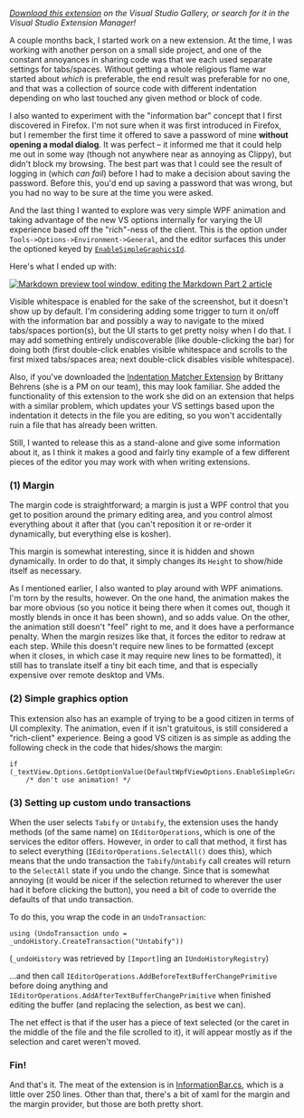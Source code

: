 <!-- Extension: Fix Mixed Tabs -->

*[Download this extension][vsgallery] on the Visual Studio Gallery, or search for it in the Visual Studio Extension Manager!*

A couple months back, I started work on a new extension.  At the time, I was working with another person on a small side project, and one of the constant annoyances in sharing code was that we each used separate settings for tabs/spaces.  Without getting a whole religious flame war started about *which* is preferable, the end result was preferable for no one, and that was a collection of source code with different indentation depending on who last touched any given method or block of code.

I also wanted to experiment with the "information bar" concept that I first discovered in Firefox.  I'm not sure when it was first introduced in Firefox, but I remember the first time it offered to save a password of mine **without opening a modal dialog**.  It was perfect &ndash; it informed me that it could help me out in some way (though not anywhere near as annoying as Clippy), but didn't block my browsing.  The best part was that I could see the result of logging in (which *can fail*) before I had to make a decision about saving the password.  Before this, you'd end up saving a password that was wrong, but you had no way to be sure at the time you were asked.

And the last thing I wanted to explore was very simple WPF animation and taking advantage of the new VS options internally for varying the UI experience based off the "rich"-ness of the client.  This is the option under `Tools->Options->Environment->General`, and the editor surfaces this under the optioned keyed by [`EnableSimpleGraphicsId`][EnableSimpleGraphicsId].

Here's what I ended up with:

<a href="http://blogs.msdn.com/photos/noahric/images/9948044/original.aspx">
  <img src="http://blogs.msdn.com/photos/noahric/images/9948044/425x286.aspx" alt="Markdown preview tool window, editing the Markdown Part 2 article" />
</a>

Visible whitespace is enabled for the sake of the screenshot, but it doesn't show up by default.  I'm considering adding some trigger to turn it on/off with the information bar and possibly a way to navigate to the mixed tabs/spaces portion(s), but the UI starts to get pretty noisy when I do that.  I may add something entirely undiscoverable (like double-clicking the bar) for doing both (first double-click enables visible whitespace and scrolls to the first mixed tabs/spaces area; next double-click disables visible whitespace).

Also, if you've downloaded the [Indentation Matcher Extension][bbehrens] by Brittany Behrens (she is a PM on our team), this may look familiar.  She added the functionality of this extension to the work she did on an extension that helps with a similar problem, which updates your VS settings based upon the indentation it detects in the file you are editing, so you won't accidentally ruin a file that has already been written.

Still, I wanted to release this as a stand-alone and give some information about it, as I think it makes a good and fairly tiny example of a few different pieces of the editor you may work with when writing extensions.

### (1) Margin

The margin code is straightforward; a margin is just a WPF control that you get to position around the primary editing area, and you control almost everything about it after that (you can't reposition it or re-order it dynamically, but everything else is kosher).

This margin is somewhat interesting, since it is hidden and shown dynamically.  In order to do that, it simply changes its `Height` to show/hide itself as necessary.

As I mentioned earlier, I also wanted to play around with WPF animations. I'm torn by the results, however.  On the one hand, the animation makes the bar more obvious (so you notice it being there when it comes out, though it mostly blends in once it has been shown), and so adds value.  On the other, the animation still doesn't "feel" right to me, and it does have a performance penalty.  When the margin resizes like that, it forces the editor to redraw at each step.  While this doesn't require new lines to be formatted (except when it closes, in which case it may require new lines to be formatted), it still has to translate itself a tiny bit each time, and that is especially expensive over remote desktop and VMs.

### (2) Simple graphics option

This extension also has an example of trying to be a good citizen in terms of UI complexity.  The animation, even if it isn't gratuitous, is still considered a "rich-client" experience.  Being a good VS citizen is as simple as adding the following check in the code that hides/shows the margin:

    if (_textView.Options.GetOptionValue(DefaultWpfViewOptions.EnableSimpleGraphicsId))
        /* don't use animation! */

### (3) Setting up custom undo transactions

When the user selects `Tabify` or `Untabify`, the extension uses the handy methods (of the same name) on `IEditorOperations`, which is one of the services the editor offers.  However, in order to call that method, it first has to select everything (`IEditorOperations.SelectAll()` does this), which means that the undo transaction the `Tabify`/`Untabify` call creates will return to the `SelectAll` state if you undo the change.  Since that is somewhat annoying (it would be nicer if the selection returned to wherever the user had it before clicking the button), you need a bit of code to override the defaults of that undo transaction.

To do this, you wrap the code in an `UndoTransaction`:

    using (UndoTransaction undo = _undoHistory.CreateTransaction("Untabify"))

(`_undoHistory` was retrieved by `[Import]`ing an `IUndoHistoryRegistry`)

...and then call `IEditorOperations.AddBeforeTextBufferChangePrimitive` before doing anything and `IEditorOperations.AddAfterTextBufferChangePrimitive` when finished editing the buffer (and replacing the selection, as best we can).

The net effect is that if the user has a piece of text selected (or the caret in the middle of the file and the file scrolled to it), it will appear mostly as if the selection and caret weren't moved.

### Fin!

And that's it.  The meat of the extension is in [InformationBar.cs][], which is a little over 250 lines.  Other than that, there's a bit of xaml for the margin and the margin provider, but those are both pretty short. 

 [bbehrens]:http://visualstudiogallery.msdn.microsoft.com/en-us/77b317a9-1a94-4ae0-bd15-d46a3195219f
 [EnableSimpleGraphicsId]:http://msdn.microsoft.com/en-us/library/microsoft.visualstudio.text.editor.defaultwpfviewoptions.enablesimplegraphicsid(VS.100).aspx
 [vsgallery]:http://visualstudiogallery.msdn.microsoft.com/en-us/91a3f8ae-3152-438a-b5fc-fb37878dd007
 [InformationBar.cs]:http://github.com/NoahRic/FixMixedTabs/blob/master/InformationBar.cs